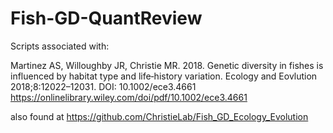 # Fish-GD-QuantReview

Scripts associated with:

Martinez AS, Willoughby JR, Christie MR. 2018. Genetic diversity in fishes is influenced by habitat type and life‐history variation. Ecology and Eovlution 2018;8:12022–12031. DOI: 10.1002/ece3.4661 https://onlinelibrary.wiley.com/doi/pdf/10.1002/ece3.4661

also found at https://github.com/ChristieLab/Fish_GD_Ecology_Evolution
